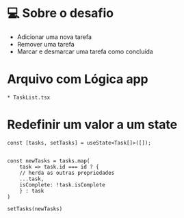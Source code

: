 # 💻 Sobre o desafio

- Adicionar uma nova tarefa
- Remover uma tarefa
- Marcar e desmarcar uma tarefa como concluída

# Arquivo com Lógica app
    * TaskList.tsx

# Redefinir um valor a um state
```tsx
const [tasks, setTasks] = useState<Task[]>([]);


const newTasks = tasks.map(
    task => task.id === id ? {
    // herda as outras propriedades
    ...task,
    isComplete: !task.isComplete
    } : task
)

setTasks(newTasks)
```